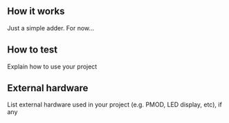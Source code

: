 <!---

This file is used to generate your project datasheet. Please fill in the information below and delete any unused
sections.

You can also include images in this folder and reference them in the markdown. Each image must be less than
512 kb in size, and the combined size of all images must be less than 1 MB.
-->

## How it works

Just a simple adder. For now...

## How to test

Explain how to use your project

## External hardware

List external hardware used in your project (e.g. PMOD, LED display, etc), if any
